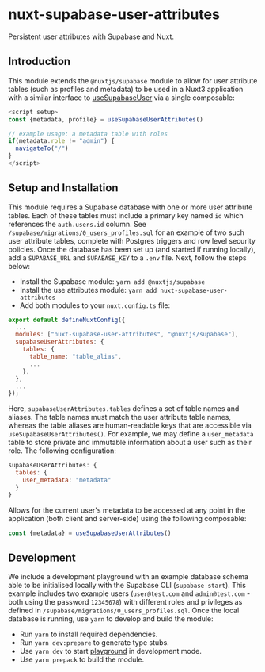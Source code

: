 # nuxt-supabase-user-attributes

<!-- [![Npm package version](https://badgen.net/npm/v/nuxt-editorjs)](https://npmjs.com/package/nuxt-editorjs)
[![Npm package total downloads](https://badgen.net/npm/dt/nuxt-editorjs)](https://npmjs.com/package/nuxt-editorjs)
[![MIT license](https://img.shields.io/badge/License-MIT-blue.svg)](https://lbesson.mit-license.org/) -->

Persistent user attributes with Supabase and Nuxt.

## Introduction

This module extends the `@nuxtjs/supabase` module to allow for user attribute tables (such as profiles and metadata) to be used in a Nuxt3 application with a similar interface to [useSupabaseUser](https://supabase.nuxtjs.org/usage/composables#usesupabaseuser) via a single composable:

```javascript
<script setup>
const {metadata, profile} = useSupabaseUserAttributes()

// example usage: a metadata table with roles
if(metadata.role != "admin") {
  navigateTo("/")
}
</script>
```

## Setup and Installation

This module requires a Supabase database with one or more user attribute tables. Each of these tables must include a primary key named `id` which references the `auth.users.id` column. See `/supabase/migrations/0_users_profiles.sql` for an example of two such user attribute tables, complete with Postgres triggers and row level security policies. Once the database has been set up (and started if running locally), add a `SUPABASE_URL` and `SUPABASE_KEY` to a `.env` file. Next, follow the steps below:

- Install the Supabase module:  `yarn add @nuxtjs/supabase`
- Install the use attributes module:  `yarn add nuxt-supabase-user-attributes`
- Add both modules to your `nuxt.config.ts` file:

```javascript
export default defineNuxtConfig({
  ...
  modules: ["nuxt-supabase-user-attributes", "@nuxtjs/supabase"],
  supabaseUserAttributes: {
    tables: {
      table_name: "table_alias",
      ...
    },
  },
  ...
});
```

Here, `supabaseUserAttributes.tables` defines a set of table names and aliases. The table names must match the user attribute table names, whereas the table aliases are human-readable keys that are accessible via `useSupabaseUserAttributes()`. For example, we may define a `user_metadata` table to store private and immutable information about a user such as their role. The following configuration:

```javascript
supabaseUserAttributes: {
  tables: {
    user_metadata: "metadata"
  }
}
```

Allows for the current user's metadata to be accessed at any point in the application (both client and server-side) using the following composable:

```javascript
const {metadata} = useSupabaseUserAttributes()
```

## Development

We include a development playground with an example database schema able to be initialised locally with the Supabase CLI (`supabase start`). This example includes two example users (`user@test.com` and `admin@test.com` - both using the password `12345678`) with different roles and privileges as defined in `/supabase/migrations/0_users_profiles.sql`. Once the local database is running, use `yarn` to develop and build the module:

- Run `yarn` to install required dependencies.
- Run `yarn dev:prepare` to generate type stubs.
- Use `yarn dev` to start [playground](./playground) in development mode.
- Use `yarn prepack` to build the module.
